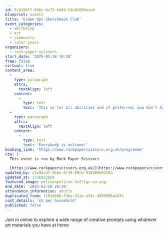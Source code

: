 ```yaml
---
id: 5cb156ff-6bbc-4c72-84d6-53e81666ece4
blueprint: events
title: 'Grown Ups Sketchbook Club'
event_categories:
  - wellbeing
  - art
  - community
  - later-years
organisers:
  - rock-paper-scissors
start_date: '2025-03-18 19:30'
free: false
virtual: true
content_area:
  -
    type: paragraph
    attrs:
      textAlign: left
    content:
      -
        type: text
        text: 'This is for all abilities and if preferred, you don’t have to be visible or contribute in any way if you choose. '
  -
    type: paragraph
    attrs:
      textAlign: left
    content:
      -
        type: text
        text: 'Everybody is welcome!'
booking_link: 'https://www.rockpaperscissors.org.uk/programme'
cta: |-
  This event is run by Rock Paper Scissors

  [https://www.rockpaperscissors.org.uk/](https://www.rockpaperscissors.org.uk/)
updated_by: c2a9acd7-26be-4f49-89cb-918d0960210a
updated_at: 1736932054
featured_image: pelicanpelican-3x2/lgc-va.png
end_date: '2025-03-18 20:30'
attendance_information: adults
duplicated_from: f101db66-f3be-431e-a34c-d853686ae8fe
cost_details: '£5 per household'
published: false
---
```

Join in online to explore a wide range of creative prompts using whatever art materials you have at home
